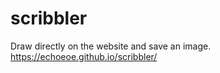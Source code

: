 # scribbler

Draw directly on the website and save an image.  
https://echoeoe.github.io/scribbler/
